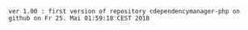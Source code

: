 
    ver 1.00 : first version of repository cdependencymanager-php on github on Fr 25. Mai 01:59:18 CEST 2018

